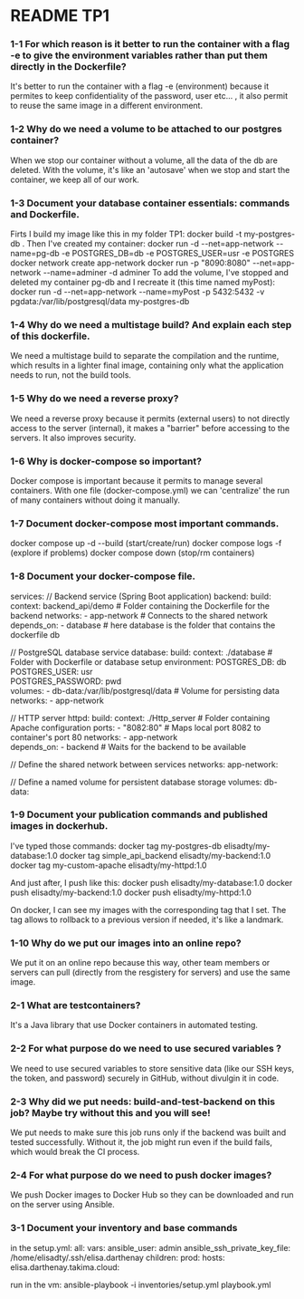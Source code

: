 # README TP1

### 1-1 For which reason is it better to run the container with a flag -e to give the environment variables rather than put them directly in the Dockerfile?
It's better to run the container with a flag -e (environment) because it permites to keep confidentiality of the password, user etc... , it also permit to reuse the same image in a different environment.

### 1-2 Why do we need a volume to be attached to our postgres container?
When we stop our container without a volume, all the data of the db are deleted. With the volume, it's like an 'autosave' when we stop and start the container, we keep all of our work.

### 1-3 Document your database container essentials: commands and Dockerfile.
Firts I build my image like this in my folder TP1: docker build -t my-postgres-db .
Then I've created my container: docker run -d --net=app-network --name=pg-db -e POSTGRES_DB=db -e POSTGRES_USER=usr -e POSTGRES
docker network create app-network
docker run -p "8090:8080" --net=app-network --name=adminer -d adminer
To add the volume, I've stopped and deleted my container pg-db and I recreate it (this time named myPost): docker run -d --net=app-network --name=myPost -p 5432:5432 -v pgdata:/var/lib/postgresql/data my-postgres-db

### 1-4 Why do we need a multistage build? And explain each step of this dockerfile.
We need a multistage build to separate the compilation and the runtime, which results in a lighter final image, containing only what the application needs to run, not the build tools.

### 1-5 Why do we need a reverse proxy?
We need a reverse proxy because it permits (external users) to not directly access to the server (internal), it makes a "barrier" before accessing to the servers. It also improves security.

### 1-6 Why is docker-compose so important?
Docker compose is important because it permits to manage several containers. With one file (docker-compose.yml) we can 'centralize' the run of many containers without doing it manually.

### 1-7 Document docker-compose most important commands.
docker compose up -d --build (start/create/run)
docker compose logs -f (explore if problems)
docker compose down (stop/rm containers)

### 1-8 Document your docker-compose file.

services:
  // Backend service (Spring Boot application)
  backend:
    build:
      context: backend_api/demo  # Folder containing the Dockerfile for the backend
    networks:
      - app-network              # Connects to the shared network
    depends_on:
      - database                 # here database is the folder that contains the dockerfile db

  // PostgreSQL database service
  database:
    build:
      context: ./database        # Folder with Dockerfile or database setup
    environment:
      POSTGRES_DB: db           
      POSTGRES_USER: usr         
      POSTGRES_PASSWORD: pwd     
    volumes:
      - db-data:/var/lib/postgresql/data  # Volume for persisting data
    networks:
      - app-network              

  // HTTP server
  httpd:
    build:
      context: ./Http_server     # Folder containing Apache configuration
    ports:
      - "8082:80"                # Maps local port 8082 to container's port 80
    networks:
      - app-network              
    depends_on:
      - backend                  # Waits for the backend to be available

// Define the shared network between services
networks:
  app-network:

// Define a named volume for persistent database storage
volumes:
  db-data:


### 1-9 Document your publication commands and published images in dockerhub.
I've typed those commands: 
docker tag my-postgres-db elisadty/my-database:1.0
docker tag simple_api_backend elisadty/my-backend:1.0
docker tag my-custom-apache elisadty/my-httpd:1.0

And just after, I push like this:
docker push elisadty/my-database:1.0
docker push elisadty/my-backend:1.0
docker push elisadty/my-httpd:1.0

On docker, I can see my images with the corresponding tag that I set. The tag allows to rollback to a previous version if needed, it's like a landmark.

### 1-10 Why do we put our images into an online repo?
We put it on an online repo because this way, other team members or servers can pull (directly from the resgistery for servers) and use the same image.

### 2-1 What are testcontainers?
It's a Java library that use Docker containers in automated testing. 

### 2-2 For what purpose do we need to use secured variables ?
We need to use secured variables to store sensitive data (like our SSH keys, the token, and password) securely in GitHub, without divulgin it in code.

### 2-3 Why did we put needs: build-and-test-backend on this job? Maybe try without this and you will see!
We put needs to make sure this job runs only if the backend was built and tested successfully. Without it, the job might run even if the build fails, which would break the CI process.

### 2-4 For what purpose do we need to push docker images?
We push Docker images to Docker Hub so they can be downloaded and run on the server using Ansible.


### 3-1 Document your inventory and base commands

in the setup.yml: 
all:
  vars:
    ansible_user: admin
    ansible_ssh_private_key_file: /home/elisadty/.ssh/elisa.darthenay
  children:
    prod:
      hosts:
        elisa.darthenay.takima.cloud:

run in the vm: ansible-playbook -i inventories/setup.yml playbook.yml
